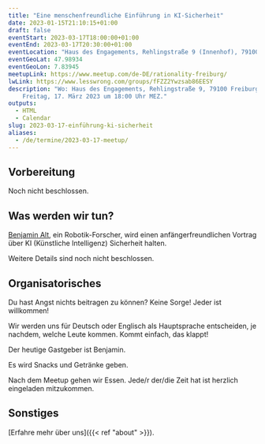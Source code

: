 ```yaml
---
title: "Eine menschenfreundliche Einführung in KI-Sicherheit"
date: 2023-01-15T21:10:15+01:00
draft: false
eventStart: 2023-03-17T18:00:00+01:00
eventEnd: 2023-03-17T20:30:00+01:00
eventLocation: "Haus des Engagements, Rehlingstraße 9 (Innenhof), 79100 Freiburg"
eventGeoLat: 47.98934
eventGeoLon: 7.83945
meetupLink: https://www.meetup.com/de-DE/rationality-freiburg/
lwLink: https://www.lesswrong.com/groups/fFZZ2Ywzsab86EESY
description: "Wo: Haus des Engagements, Rehlingstraße 9, 79100 Freiburg. Wann:
    Freitag, 17. März 2023 um 18:00 Uhr MEZ."
outputs:
  - HTML
  - Calendar
slug: 2023-03-17-einführung-ki-sicherheit
aliases:
  - /de/termine/2023-03-17-meetup/
---
```


## Vorbereitung

Noch nicht beschlossen.


## Was werden wir tun?

[Benjamin Alt](https://benjaminalt.github.io/), ein Robotik-Forscher, wird
einen anfängerfreundlichen Vortrag über KI (Künstliche Intelligenz) Sicherheit
halten.

Weitere Details sind noch nicht beschlossen.


## Organisatorisches

Du hast Angst nichts beitragen zu können? Keine Sorge! Jeder ist willkommen!

Wir werden uns für Deutsch oder Englisch als Hauptsprache entscheiden, je
nachdem, welche Leute kommen. Kommt einfach, das klappt!

Der heutige Gastgeber ist Benjamin.

Es wird Snacks und Getränke geben.

Nach dem Meetup gehen wir Essen. Jede/r der/die Zeit hat ist herzlich
eingeladen mitzukommen.


## Sonstiges

[Erfahre mehr über uns]({{< ref "about" >}}).
